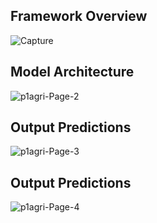 ## Framework Overview
![Capture](https://github.com/Rehman1995/Yolov5_weed_detection/assets/46449452/0395ecd5-4fa3-4a85-a5c1-3f4765795bdb)

## Model Architecture
![p1agri-Page-2](https://github.com/Rehman1995/Yolov5_weed_detection/assets/46449452/41ef3e94-5cc2-4d39-8b1c-e9a2bb1abf8d)

## Output Predictions
![p1agri-Page-3](https://github.com/Rehman1995/Yolov5_weed_detection/assets/46449452/05509da6-e0ab-4378-bf23-f490ffbea594)

## Output Predictions
![p1agri-Page-4](https://github.com/Rehman1995/Yolov5_weed_detection/assets/46449452/2bd30262-732c-4b7a-abe4-42d32bdf4f4e)

